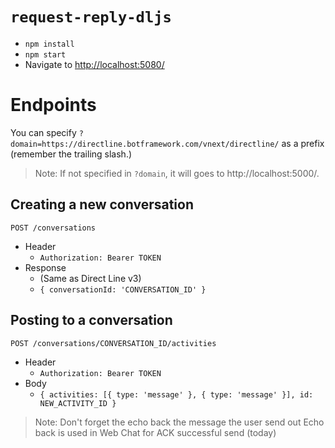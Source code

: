 # `request-reply-dljs`

- `npm install`
- `npm start`
- Navigate to [http://localhost:5080/](http://localhost:5080/)

# Endpoints

You can specify `?domain=https://directline.botframework.com/vnext/directline/` as a prefix (remember the trailing slash.)

> Note: If not specified in `?domain`, it will goes to http://localhost:5000/.

## Creating a new conversation

`POST /conversations`

- Header
   - `Authorization: Bearer TOKEN`
- Response
   - (Same as Direct Line v3)
   - `{ conversationId: 'CONVERSATION_ID' }`

## Posting to a conversation

`POST /conversations/CONVERSATION_ID/activities`

- Header
   - `Authorization: Bearer TOKEN`
- Body
   - `{ activities: [{ type: 'message' }, { type: 'message' }], id: NEW_ACTIVITY_ID }`

> Note: Don't forget the echo back the message the user send out
>       Echo back is used in Web Chat for ACK successful send (today)
